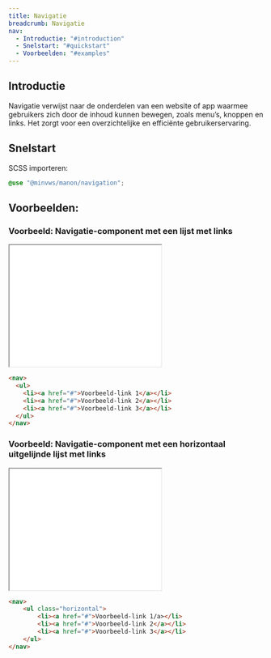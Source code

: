 ```yaml
---
title: Navigatie
breadcrumb: Navigatie
nav:
  - Introductie: "#introduction"
  - Snelstart: "#quickstart"
  - Voorbeelden: "#examples"
---
```


<h2 id="introduction">Introductie</h2>

Navigatie verwijst naar de onderdelen van een website of app waarmee gebruikers zich door de inhoud kunnen bewegen, zoals menu’s, knoppen en links. Het zorgt voor een overzichtelijke en efficiënte gebruikerservaring.

<h2 id="quickstart">Snelstart</h2>

SCSS importeren:

```scss
@use "@minvws/manon/navigation";
```

<h2 id="examples">Voorbeelden:</h2>

### Voorbeeld: Navigatie-component met een lijst met links

<div class="resize">
  <iframe
    src="{base}/snippets/navigation-with-list-of-links"
    title="Voorbeeld"
    height="240px"
  ></iframe>
</div>

```html
<nav>
  <ul>
    <li><a href="#">Voorbeeld-link 1</a></li>
    <li><a href="#">Voorbeeld-link 2</a></li>
    <li><a href="#">Voorbeeld-link 3</a></li>
  </ul>
</nav>
```

### Voorbeeld: Navigatie-component met een horizontaal uitgelijnde lijst met links

<div class="resize">
  <iframe src="{base}/snippets/navigation-with-horizontal" title="Voorbeeld" height="240px"
  ></iframe>
</div>

```html
<nav>
    <ul class="horizontal">
        <li><a href="#">Voorbeeld-link 1/a></li>
        <li><a href="#">Voorbeeld-link 2</a></li>
        <li><a href="#">Voorbeeld-link 3</a></li>
    </ul>
</nav>
```
